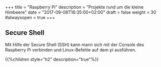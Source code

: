 ﻿+++
title = "Raspberry Pi"
description = "Projekte rund um die kleine Himbeere"
date = "2017-09-08T16:35:00+02:00"
draft = false
weight = 30
#alwaysopen = true
+++

## Secure Shell

Mit Hilfe der Secure Shell (SSH) kann mann sich mit der Console des Raspberry Pi verbinden und Linux-Befehle auf dem pi ausführen.

{{%children style="h2" description="true"%}}